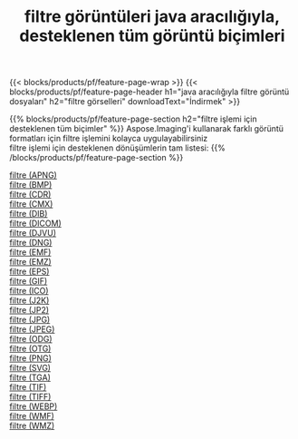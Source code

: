 ﻿---
title: filtre görüntüleri java aracılığıyla, desteklenen tüm görüntü biçimleri 
weight: 3920
url: /tr/java/filter 
lang: tr
langdirlevel: 2
locales: zh-hans,ja,it,ru,de,es,fr,nl,id,lt,pl,pt,vi,tr,ko,zh-hant,ar,hi,th,sv,cs,uk,he
description: Aspose.Imaging'i kullanarak, java Aracılığıyla kolayca filtre görüntüleri oluşturabilirsiniz
---

{{< blocks/products/pf/feature-page-wrap >}}
{{< blocks/products/pf/feature-page-header h1="java aracılığıyla filtre görüntü dosyaları" h2="filtre görselleri" downloadText="İndirmek" >}}


{{% blocks/products/pf/feature-page-section  h2="filtre işlemi için desteklenen tüm biçimler" %}}
Aspose.Imaging'i kullanarak farklı görüntü formatları için filtre işlemini kolayca uygulayabilirsiniz
<br/>
filtre işlemi için desteklenen dönüşümlerin tam listesi:
{{% /blocks/products/pf/feature-page-section %}}
<div class="container-fluid productfamilypage bg-gray">
    <div class="convertypes bg-gray agp-content section">
        <div class="container">
		<div class="row other-converters">
		    <div class='col-md-2 other-converter remove-lp remove-rp'><a href="/imaging/tr/java/filter/apng" >filtre (APNG)</a></div><div class='col-md-2 other-converter remove-lp remove-rp'><a href="/imaging/tr/java/filter/bmp" >filtre (BMP)</a></div><div class='col-md-2 other-converter remove-lp remove-rp'><a href="/imaging/tr/java/filter/cdr" >filtre (CDR)</a></div><div class='col-md-2 other-converter remove-lp remove-rp'><a href="/imaging/tr/java/filter/cmx" >filtre (CMX)</a></div><div class='col-md-2 other-converter remove-lp remove-rp'><a href="/imaging/tr/java/filter/dib" >filtre (DIB)</a></div><div class='col-md-2 other-converter remove-lp remove-rp'><a href="/imaging/tr/java/filter/dicom" >filtre (DICOM)</a></div><div class='col-md-2 other-converter remove-lp remove-rp'><a href="/imaging/tr/java/filter/djvu" >filtre (DJVU)</a></div><div class='col-md-2 other-converter remove-lp remove-rp'><a href="/imaging/tr/java/filter/dng" >filtre (DNG)</a></div><div class='col-md-2 other-converter remove-lp remove-rp'><a href="/imaging/tr/java/filter/emf" >filtre (EMF)</a></div><div class='col-md-2 other-converter remove-lp remove-rp'><a href="/imaging/tr/java/filter/emz" >filtre (EMZ)</a></div><div class='col-md-2 other-converter remove-lp remove-rp'><a href="/imaging/tr/java/filter/eps" >filtre (EPS)</a></div><div class='col-md-2 other-converter remove-lp remove-rp'><a href="/imaging/tr/java/filter/gif" >filtre (GIF)</a></div><div class='col-md-2 other-converter remove-lp remove-rp'><a href="/imaging/tr/java/filter/ico" >filtre (ICO)</a></div><div class='col-md-2 other-converter remove-lp remove-rp'><a href="/imaging/tr/java/filter/j2k" >filtre (J2K)</a></div><div class='col-md-2 other-converter remove-lp remove-rp'><a href="/imaging/tr/java/filter/jp2" >filtre (JP2)</a></div><div class='col-md-2 other-converter remove-lp remove-rp'><a href="/imaging/tr/java/filter/jpg" >filtre (JPG)</a></div><div class='col-md-2 other-converter remove-lp remove-rp'><a href="/imaging/tr/java/filter/jpeg" >filtre (JPEG)</a></div><div class='col-md-2 other-converter remove-lp remove-rp'><a href="/imaging/tr/java/filter/odg" >filtre (ODG)</a></div><div class='col-md-2 other-converter remove-lp remove-rp'><a href="/imaging/tr/java/filter/otg" >filtre (OTG)</a></div><div class='col-md-2 other-converter remove-lp remove-rp'><a href="/imaging/tr/java/filter/png" >filtre (PNG)</a></div><div class='col-md-2 other-converter remove-lp remove-rp'><a href="/imaging/tr/java/filter/svg" >filtre (SVG)</a></div><div class='col-md-2 other-converter remove-lp remove-rp'><a href="/imaging/tr/java/filter/tga" >filtre (TGA)</a></div><div class='col-md-2 other-converter remove-lp remove-rp'><a href="/imaging/tr/java/filter/tif" >filtre (TIF)</a></div><div class='col-md-2 other-converter remove-lp remove-rp'><a href="/imaging/tr/java/filter/tiff" >filtre (TIFF)</a></div><div class='col-md-2 other-converter remove-lp remove-rp'><a href="/imaging/tr/java/filter/webp" >filtre (WEBP)</a></div><div class='col-md-2 other-converter remove-lp remove-rp'><a href="/imaging/tr/java/filter/wmf" >filtre (WMF)</a></div><div class='col-md-2 other-converter remove-lp remove-rp'><a href="/imaging/tr/java/filter/wmz" >filtre (WMZ)</a></div>
                </div>
        </div>
    </div>
</div>
<br/>
